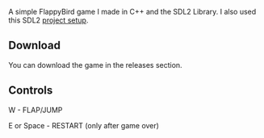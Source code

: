 A simple FlappyBird game I made in C++ and the SDL2 Library.
I also used this SDL2 [project setup](https://github.com/meemknight/SDL2OpenglCMakeSetup).

## Download
You can download the game in the releases section.

## Controls
W - FLAP/JUMP

E or Space - RESTART (only after game over)
